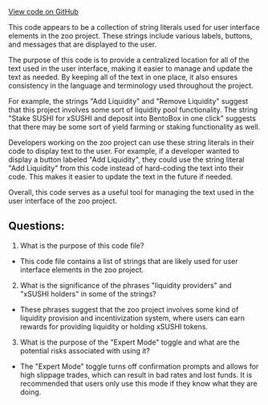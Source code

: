 [View code on GitHub](zoo-labs/zoo/blob/master/core/locale/zh_CN.json)

This code appears to be a collection of string literals used for user interface elements in the zoo project. These strings include various labels, buttons, and messages that are displayed to the user. 

The purpose of this code is to provide a centralized location for all of the text used in the user interface, making it easier to manage and update the text as needed. By keeping all of the text in one place, it also ensures consistency in the language and terminology used throughout the project.

For example, the strings "Add Liquidity" and "Remove Liquidity" suggest that this project involves some sort of liquidity pool functionality. The string "Stake SUSHI for xSUSHI and deposit into BentoBox in one click" suggests that there may be some sort of yield farming or staking functionality as well.

Developers working on the zoo project can use these string literals in their code to display text to the user. For example, if a developer wanted to display a button labeled "Add Liquidity", they could use the string literal "Add Liquidity" from this code instead of hard-coding the text into their code. This makes it easier to update the text in the future if needed.

Overall, this code serves as a useful tool for managing the text used in the user interface of the zoo project.
## Questions: 
 1. What is the purpose of this code file?
- This code file contains a list of strings that are likely used for user interface elements in the zoo project.

2. What is the significance of the phrases "liquidity providers" and "xSUSHI holders" in some of the strings?
- These phrases suggest that the zoo project involves some kind of liquidity provision and incentivization system, where users can earn rewards for providing liquidity or holding xSUSHI tokens.

3. What is the purpose of the "Expert Mode" toggle and what are the potential risks associated with using it?
- The "Expert Mode" toggle turns off confirmation prompts and allows for high slippage trades, which can result in bad rates and lost funds. It is recommended that users only use this mode if they know what they are doing.